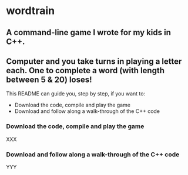 # wordtrain #
## A command-line game I wrote for my kids in C++. ##
## Computer and you take turns in playing a letter each. One to complete a word (with length between 5 & 20) loses! ##

This README can guide you, step by step, if you want to:
* Download the code, compile and play the game
* Download and follow along a walk-through of the C++ code

### Download the code, compile and play the game ###

XXX

### Download and follow along a walk-through of the C++ code

YYY

